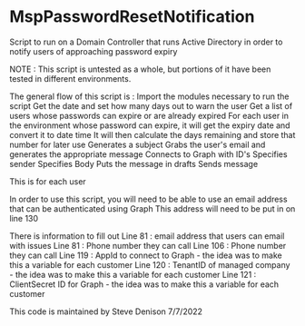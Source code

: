 # MspPasswordResetNotification
Script to run on a Domain Controller that runs Active Directory in order to notify users of approaching password expiry

NOTE : This script is untested as a whole, but portions of it have been tested in different environments.

The general flow of this script is :
  Import the modules necessary to run the script
  Get the date and set how many days out to warn the user
  Get a list of users whose passwords can expire or are already expired
  For each user in the environment whose password can expire, it will get the expiry date and convert it to date time
    It will then calculate the days remaining and store that number for later use
    Generates a subject
    Grabs the user's email and generates the appropriate message
    Connects to Graph with ID's
    Specifies sender
    Specifies Body
    Puts the message in drafts
    Sends message
    
   This is for each user

In order to use this script, you will need to be able to use an email address that can be authenticated using Graph
  This address will need to be put in on line 130
  
There is information to fill out 
  Line 81 : email address that users can email with issues
  Line 81 : Phone number they can call
  Line 106 : Phone number they can call
  Line 119 : AppId to connect to Graph - the idea was to make this a variable for each customer
  Line 120 : TenantID of managed company - the idea was to make this a variable for each customer
  Line 121 : ClientSecret ID for Graph - the idea was to make this a variable for each customer
  
This code is maintained by Steve Denison 7/7/2022
